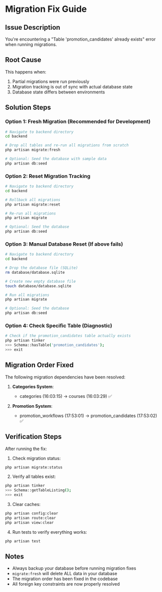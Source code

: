 # Migration Fix Guide

## Issue Description
You're encountering a "Table 'promotion_candidates' already exists" error when running migrations.

## Root Cause
This happens when:
1. Partial migrations were run previously
2. Migration tracking is out of sync with actual database state
3. Database state differs between environments

## Solution Steps

### Option 1: Fresh Migration (Recommended for Development)
```bash
# Navigate to backend directory
cd backend

# Drop all tables and re-run all migrations from scratch
php artisan migrate:fresh

# Optional: Seed the database with sample data
php artisan db:seed
```

### Option 2: Reset Migration Tracking
```bash
# Navigate to backend directory
cd backend

# Rollback all migrations
php artisan migrate:reset

# Re-run all migrations
php artisan migrate

# Optional: Seed the database
php artisan db:seed
```

### Option 3: Manual Database Reset (If above fails)
```bash
# Navigate to backend directory
cd backend

# Drop the database file (SQLite)
rm database/database.sqlite

# Create new empty database file
touch database/database.sqlite

# Run all migrations
php artisan migrate

# Optional: Seed the database
php artisan db:seed
```

### Option 4: Check Specific Table (Diagnostic)
```bash
# Check if the promotion_candidates table actually exists
php artisan tinker
>>> Schema::hasTable('promotion_candidates');
>>> exit
```

## Migration Order Fixed
The following migration dependencies have been resolved:

1. **Categories System**: 
   - categories (16:03:15) → courses (16:03:29) ✅

2. **Promotion System**: 
   - promotion_workflows (17:53:01) → promotion_candidates (17:53:02) ✅

## Verification Steps
After running the fix:

1. Check migration status:
```bash
php artisan migrate:status
```

2. Verify all tables exist:
```bash
php artisan tinker
>>> Schema::getTableListing();
>>> exit
```

3. Clear caches:
```bash
php artisan config:clear
php artisan route:clear
php artisan view:clear
```

4. Run tests to verify everything works:
```bash
php artisan test
```

## Notes
- Always backup your database before running migration fixes
- `migrate:fresh` will delete ALL data in your database
- The migration order has been fixed in the codebase
- All foreign key constraints are now properly resolved